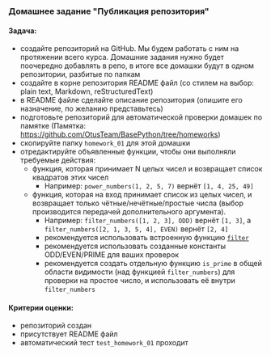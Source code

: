 ### Домашнее задание "Публикация репозитория"
#### Задача:
- создайте репозиторий на GitHub. Мы будем работать с ним на протяжении всего курса. 
  Домашние задания нужно будет поочередно добавлять в репо, 
  в итоге все домашки будут в одном репозитории, разбитые по папкам
- создайте в корне репозитория README файл 
  (со стилем на выбор: plain text, Markdown, reStructuredText)
- в README файле сделайте описание репозитория 
  (опишите его назначение, по желанию представьтесь)
- подготовьте репозиторий для автоматической проверки домашек по памятке 
  (Памятка: https://github.com/OtusTeam/BasePython/tree/homeworks)
- скопируйте папку `homework_01` для этой домашки
- отредактируйте объявленные функции, чтобы они выполняли требуемые действия:
  - функция, которая принимает N целых чисел и возвращает список квадратов этих чисел
    - Например: `power_numbers(1, 2, 5, 7)` вернёт `[1, 4, 25, 49]`
  - функция, которая на вход принимает список из целых чисел, и возвращает только чётные/нечётные/простые числа (выбор производится передачей дополнительного аргумента).
    - Например: `filter_numbers([1, 2, 3], ODD)` вернёт `[1, 3]`, а `filter_numbers([2, 1, 3, 5, 4], EVEN)` вернёт `[2, 4]`
    - рекомендуется использовать встроенную функцию [`filter`](https://docs.python.org/3/library/functions.html#filter)
    - рекомендуется использовать созданные константы ODD/EVEN/PRIME для ваших проверок
    - рекомендуется создать отдельную функцию `is_prime` в общей области видимости (над функцией `filter_numbers`) для проверки на простое число, и использовать её внутри `filter_numbers`
#### Критерии оценки:
- репозиторий создан
- присутствует README файл
- автоматический тест `test_homework_01` проходит
